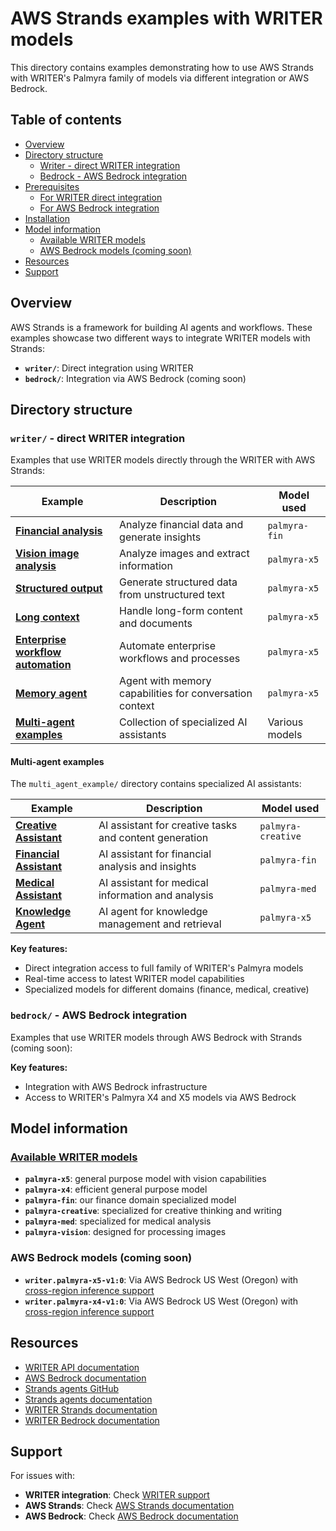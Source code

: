 # AWS Strands examples with WRITER models

This directory contains examples demonstrating how to use AWS Strands with WRITER's Palmyra family of models via different integration or AWS Bedrock.

## Table of contents

- [Overview](#overview)
- [Directory structure](#directory-structure)
  - [Writer - direct WRITER integration](#writer---direct-writer-integration)
  - [Bedrock - AWS Bedrock integration](#bedrock---aws-bedrock-integration)
- [Prerequisites](#prerequisites)
  - [For WRITER direct integration](#for-writer-direct-integration-writer-folder)
  - [For AWS Bedrock integration](#for-aws-bedrock-integration-bedrock-folder)
- [Installation](#installation)
- [Model information](#model-information)
  - [Available WRITER models](#available-writer-models)
  - [AWS Bedrock models (coming soon)](#aws-bedrock-models-coming-soon)
- [Resources](#resources)
- [Support](#support)

## Overview

AWS Strands is a framework for building AI agents and workflows. These examples showcase two different ways to integrate WRITER models with Strands:

- **`writer/`**: Direct integration using WRITER
- **`bedrock/`**: Integration via AWS Bedrock (coming soon)

## Directory structure

### `writer/` - direct WRITER integration

Examples that use WRITER models directly through the WRITER with AWS Strands:

| Example | Description | Model used |
|---------|-------------|------------|
| **[Financial analysis](writer/README.md#financial-analysis-financial_analysispy)** | Analyze financial data and generate insights | `palmyra-fin` |
| **[Vision image analysis](writer/README.md#vision-image-analysis-vision_image_analysispy)** | Analyze images and extract information | `palmyra-x5` |
| **[Structured output](writer/README.md#structured-output-structured_outputpy)** | Generate structured data from unstructured text | `palmyra-x5` |
| **[Long context](writer/README.md#long-context-long_contextpy)** | Handle long-form content and documents | `palmyra-x5` |
| **[Enterprise workflow automation](writer/README.md#enterprise-workflow-automation-enterprise_workflow_automationpy)** | Automate enterprise workflows and processes | `palmyra-x5` |
| **[Memory agent](writer/README.md#memory-agent-memory_agentpy)** | Agent with memory capabilities for conversation context | `palmyra-x5` |
| **[Multi-agent examples](writer/README.md#multi-agent-examples-multi_agent_example)** | Collection of specialized AI assistants | Various models |

#### Multi-agent examples

The `multi_agent_example/` directory contains specialized AI assistants:

| Example | Description | Model used |
|---------|-------------|------------|
| **[Creative Assistant](writer/multi_agent_example/creative_assistant.py)** | AI assistant for creative tasks and content generation | `palmyra-creative` |
| **[Financial Assistant](writer/multi_agent_example/fin_assistant.py)** | AI assistant for financial analysis and insights | `palmyra-fin` |
| **[Medical Assistant](writer/multi_agent_example/med_assistant.py)** | AI assistant for medical information and analysis | `palmyra-med` |
| **[Knowledge Agent](writer/multi_agent_example/knowledge_agent.py)** | AI agent for knowledge management and retrieval | `palmyra-x5` |

**Key features:**
- Direct integration access to full family of WRITER's Palmyra models
- Real-time access to latest WRITER model capabilities
- Specialized models for different domains (finance, medical, creative)

### `bedrock/` - AWS Bedrock integration

Examples that use WRITER models through AWS Bedrock with Strands (coming soon):

**Key features:**
- Integration with AWS Bedrock infrastructure
- Access to WRITER's Palmyra X4 and X5 models via AWS Bedrock

## Model information

### [Available WRITER models](https://dev.writer.com/home/models)
- **`palmyra-x5`**: general purpose model with vision capabilities
- **`palmyra-x4`**: efficient general purpose model
- **`palmyra-fin`**: our finance domain specialized model
- **`palmyra-creative`**: specialized for creative thinking and writing
- **`palmyra-med`**: specialized for medical analysis
- **`palmyra-vision`**: designed for processing images

### AWS Bedrock models (coming soon)
- **`writer.palmyra-x5-v1:0`**: Via AWS Bedrock US West (Oregon) with [cross-region inference support](https://docs.aws.amazon.com/bedrock/latest/userguide/cross-region-inference.html)
- **`writer.palmyra-x4-v1:0`**: Via AWS Bedrock US West (Oregon) with [cross-region inference support](https://docs.aws.amazon.com/bedrock/latest/userguide/cross-region-inference.html)

## Resources

- [WRITER API documentation](https://dev.writer.com/)
- [AWS Bedrock documentation](https://docs.aws.amazon.com/bedrock/)
- [Strands agents GitHub](https://github.com/aws-samples/strands-agents)
- [Strands agents documentation](https://strandsagents.com/latest/)
- [WRITER Strands documentation](https://dev.writer.com/home/integrations/strands)
- [WRITER Bedrock documentation](https://dev.writer.com/home/integrations/instructor)

## Support

For issues with:
- **WRITER integration**: Check [WRITER support](https://support.writer.com/)
- **AWS Strands**: Check [AWS Strands documentation](https://docs.aws.amazon.com/strands/)
- **AWS Bedrock**: Check [AWS Bedrock documentation](https://docs.aws.amazon.com/bedrock/)
